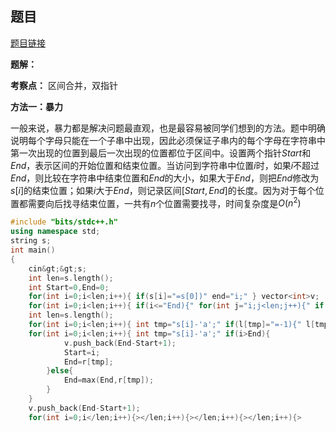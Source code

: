## 题目
[题目链接](https://www.nowcoder.com/practice/8b870ea5dda44975a08f4b82fd6bdb16?tpId=182&tqId=339056&sourceUrl=/exam/oj&channenl=wgithub&fromPut=wgithub)

**题解：**

**考察点：** 区间合并，双指针

**方法一：暴力**

一般来说，暴力都是解决问题最直观，也是最容易被同学们想到的方法。题中明确说明每个字母只能在一个子串中出现，因此必须保证子串内的每个字母在字符串中第一次出现的位置到最后一次出现的位置都位于区间中。设置两个指针$Start$和$End$，表示区间的开始位置和结束位置。当访问到字符串中位置$i$时，如果$i$不超过$End$，则比较在字符串中结束位置和$End$的大小，如果大于$End$，则把$End$修改为$s[i]$的结束位置；如果$i$大于$End$，则记录区间$[Start,End]$的长度。因为对于每个位置都需要向后找寻结束位置，一共有$n$个位置需要找寻，时间复杂度是$O(n^2)$

```cpp
#include "bits/stdc++.h"
using namespace std;
string s;
int main()
{
    cin&gt;&gt;s;
    int len=s.length();
    int Start=0,End=0;
    for(int i=0;i<len;i++){ if(s[i]="=s[0])" end="i;" } vector<int>v;
    for(int i=0;i<len;i++){ if(i<="End){" for(int j="i;j<len;j++){" if(s[i]="=s[j])" end="j;" } }else{ v.push_back(end-start+1); start="i,End=i;" if(s[j]="=s[i])" i="0;i<v.size();i++){" if(i="=v.size()-1)" printf("%d\n",v[i]); else printf("%d ",v[i]); return 0; ``` **方法二：区间合并** 更进一步，可以对上述方法做出优化。设置两个数组$l$和$r$，分别记录每个字母在字符串中的开始位置和结束位置。其余流程跟方法一相同，这样在维护每个字母的开始位置和结束位置时，不用对整个字符串做遍历，通过空间换时间的方法，将时间复杂度降到$o(n)$ ```cpp #include "bits stdc++.h" using namespace std; const int maxn="30;" l[maxn],r[maxn]; string s; main() { memset(l,-1,sizeof(l)); memset(r,-1,sizeof(r)); cin>&gt;s;
    int len=s.length();
    for(int i=0;i<len;i++){ int tmp="s[i]-'a';" if(l[tmp]="=-1){" l[tmp]="i,r[tmp]=i;" }else{ r[tmp]="i;" } start="l[s[0]-'a'],End=r[s[0]-'a'];" vector<int>v;
    for(int i=0;i<len;i++){ int tmp="s[i]-'a';" if(i>End){
            v.push_back(End-Start+1);
            Start=i;
            End=r[tmp];
        }else{
            End=max(End,r[tmp]);
        }
    }
    v.push_back(End-Start+1);
    for(int i=0;i</len;i++){></len;i++){></len;i++){></len;i++){>